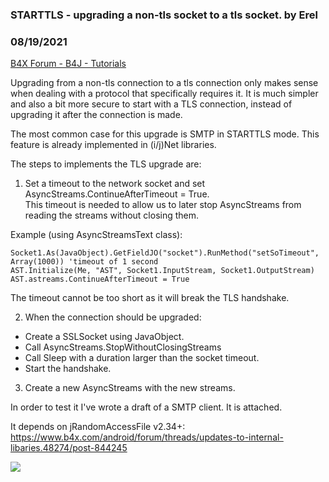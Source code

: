 ### STARTTLS - upgrading a non-tls socket to a tls socket. by Erel
### 08/19/2021
[B4X Forum - B4J - Tutorials](https://www.b4x.com/android/forum/threads/133555/)

Upgrading from a non-tls connection to a tls connection only makes sense when dealing with a protocol that specifically requires it. It is much simpler and also a bit more secure to start with a TLS connection, instead of upgrading it after the connection is made.  
  
The most common case for this upgrade is SMTP in STARTTLS mode. This feature is already implemented in (i/j)Net libraries.  
  
The steps to implements the TLS upgrade are:  
1. Set a timeout to the network socket and set AsyncStreams.ContinueAfterTimeout = True.  
This timeout is needed to allow us to later stop AsyncStreams from reading the streams without closing them.  
  
Example (using AsyncStreamsText class):  

```B4X
Socket1.As(JavaObject).GetFieldJO("socket").RunMethod("setSoTimeout", Array(1000)) 'timeout of 1 second  
AST.Initialize(Me, "AST", Socket1.InputStream, Socket1.OutputStream)  
AST.astreams.ContinueAfterTimeout = True
```

  
The timeout cannot be too short as it will break the TLS handshake.  
  
2. When the connection should be upgraded:  
 - Create a SSLSocket using JavaObject.  
 - Call AsyncStreams.StopWithoutClosingStreams  
 - Call Sleep with a duration larger than the socket timeout.  
 - Start the handshake.  
  
3. Create a new AsyncStreams with the new streams.  
  
In order to test it I've wrote a draft of a SMTP client. It is attached.  
  
It depends on jRandomAccessFile v2.34+: <https://www.b4x.com/android/forum/threads/updates-to-internal-libaries.48274/post-844245>  
  
![](https://www.b4x.com/android/forum/attachments/1629300282873-png.117971/)